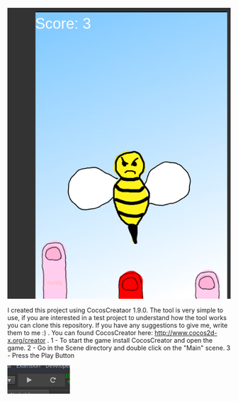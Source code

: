 ![gameScene](/assets/sprites/gameImage.png)

I created this project using CocosCreataor 1.9.0. The tool is very simple to use, if you are interested in a test project to understand how the tool works you can clone this repository. If you have any suggestions to give me, write them to me :) .
You can found CocosCreator here: http://www.cocos2d-x.org/creator .
 1 - To start the game install CocosCreator and open the game.
 2 - Go in the Scene directory and double click on the "Main" scene.
 3 - Press the Play Button 
 
 ![PlayButton](/assets/sprites/githubPlay.png )
